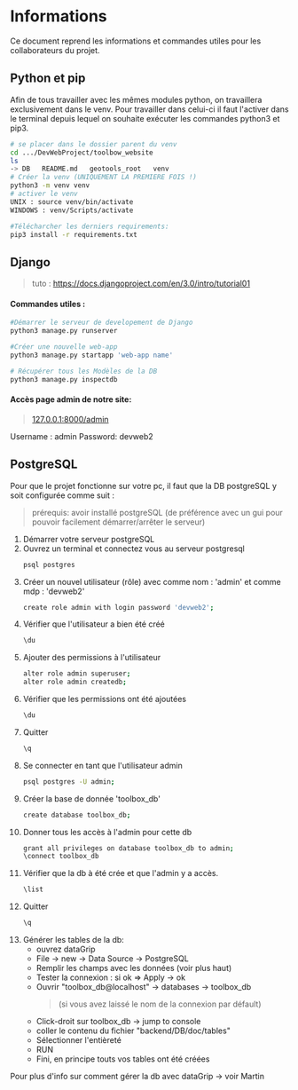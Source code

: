 # Informations

Ce document reprend les informations et commandes utiles pour les collaborateurs du projet.

## Python et pip 

Afin de tous travailler avec les mêmes modules python, on travaillera exclusivement dans le venv. Pour travailler dans celui-ci il faut l'activer dans le terminal depuis lequel on souhaite exécuter les commandes python3 et pip3. 
```bash
# se placer dans le dossier parent du venv 
cd .../DevWebProject/toolbow_website
ls
-> DB   README.md   geotools_root   venv
# Créer la venv (UNIQUEMENT LA PREMIERE FOIS !)
python3 -m venv venv
# activer le venv 
UNIX : source venv/bin/activate
WINDOWS : venv/Scripts/activate

#Télécharcher les derniers requirements:
pip3 install -r requirements.txt

```

## Django
> tuto : https://docs.djangoproject.com/en/3.0/intro/tutorial01

#### Commandes utiles :
```bash 
#Démarrer le serveur de developement de Django 
python3 manage.py runserver

#Créer une nouvelle web-app 
python3 manage.py startapp 'web-app name' 

# Récupérer tous les Modèles de la DB
python3 manage.py inspectdb  
```

#### Accès page admin de notre site:
> [127.0.0.1:8000/admin](http://127.0.0.1:8000/admin)

Username : admin
Password: devweb2


## PostgreSQL
Pour que le projet fonctionne sur votre pc, il faut que la DB postgreSQL y soit configurée comme suit :
> prérequis: avoir installé postgreSQL (de préférence avec un gui pour pouvoir facilement démarrer/arrêter le serveur)

1. Démarrer votre serveur postgreSQL 
2. Ouvrez un terminal et connectez vous au serveur postgresql
   ```bash
   psql postgres 
   ```
3. Créer un nouvel utilisateur (rôle) avec comme nom : 'admin' et comme mdp : 'devweb2'
   ```bash
   create role admin with login password 'devweb2'; 
   ```
4. Vérifier que l'utilisateur a bien été créé 
   ```bash
   \du 
   ```
5. Ajouter des permissions à l'utilisateur
   ```bash 
   alter role admin superuser;
   alter role admin createdb;
   ```
6. Vérifier que les permissions ont été ajoutées 
   ```bash
   \du
   ```
7. Quitter 
   ```bash
   \q
   ```
8. Se connecter en tant que l'utilisateur admin 
   ```bash
   psql postgres -U admin;
   ```
9. Créer la base de donnée 'toolbox_db'
   ```bash
   create database toolbox_db;
   ```
10. Donner tous les accès à l'admin pour cette db
    ```bash
    grant all privileges on database toolbox_db to admin;
    \connect toolbox_db
    ```
11. Vérifier que la db à été crée et que l'admin y a accès.
    ```bash
    \list
    ```
12. Quitter
    ```bash
    \q
    ```
13. Générer les tables de la db:
    * ouvrez dataGrip
    * File -> new -> Data Source -> PostgreSQL
    * Remplir les champs avec les données (voir plus haut)
    * Tester la connexion : si ok => Apply -> ok 
    * Ouvrir "toolbox_db@localhost" -> databases -> toolbox_db
      >(si vous avez laissé le nom de la connexion par défault)
    * Click-droit sur toolbox_db -> jump to console
    * coller le contenu du fichier "backend/DB/doc/tables"
    * Sélectionner l'entièreté 
    * RUN
    * Fini, en principe touts vos tables ont été créées  
  
   Pour plus d'info sur comment gérer la db avec dataGrip -> voir Martin



